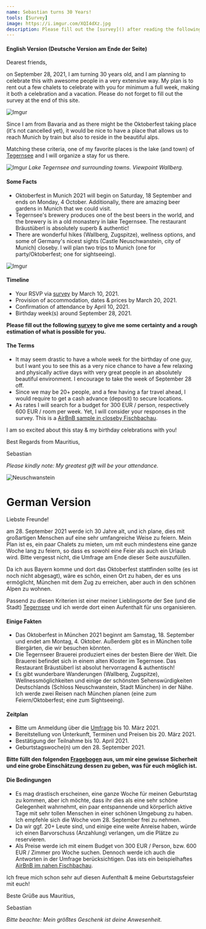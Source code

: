 ```yaml
---
name: Sebastian turns 30 Years!
tools: [Survey]
image: https://i.imgur.com/XQI4dXz.jpg
description: Please fill out the [survey]() after reading the following lines.
---
```


#### English Version (Deutsche Version am Ende der Seite)


Dearest friends, 

on September 28, 2021, I am turning 30 years old, and I am planning to celebrate this with awesome people in a very extensive way.
My plan is to rent out a few chalets to celebrate with you for minimum a full week, making it both a celebration and a vacation. Please do not forget to fill out the survey at the end of this site.

![Imgur](https://i.imgur.com/lPwGHBll.jpg)

Since I am from Bavaria and as there might be the Oktoberfest taking place (it's not cancelled yet), it would be nice to have a place that allows us to reach Munich by train but also to reside in the beautiful alps. 

Matching these criteria, one of my favorite places is the lake (and town) of [Tegernsee](https://goo.gl/maps/P4g53fo3mdm4BrLf6) and I will organize a stay for us there.

![Imgur](https://i.imgur.com/WmsIPHLl.jpg)
_Lake Tegernsee and surrounding towns. Viewpoint Wallberg._

#### Some Facts
- Oktoberfest in Munich 2021 will begin on Saturday, 18 September and ends on Monday, 4 October. Additionally, there are amazing beer gardens in Munich that we could visit.
- Tegernsee's brewery produces one of the best beers in the world, and the brewery is in a old monastery in lake Tegernsee. The restaurant Bräustüberl is absolutely superb & authentic!
- There are wonderful hikes (Wallberg, Zugspitze), wellness options, and some of Germany's nicest sights (Castle Neuschwanstein, city of Munich) closeby. I will plan two trips to Munich (one for party/Oktoberfest; one for sightseeing).

![Imgur](https://i.imgur.com/UPiI5wyl.jpg)

#### Timeline
- Your RSVP via [survey](https://forms.gle/EZKfjLp7Jr3YW4Se9) by March 10, 2021.
- Provision of accommodation, dates & prices by March 20, 2021.
- Confirmation of attendance by April 10, 2021.
- Birthday week(s) around September 28, 2021.

__Please fill out the following [survey](https://forms.gle/EZKfjLp7Jr3YW4Se9) to give me some certainty and a rough estimation of what is possible for you.__

#### The Terms
- It may seem drastic to have a whole week for the birthday of one guy, but I want you to see this as a very nice chance to have a few relaxing and physically active days with very great people in an absolutely beautiful environment. I encourage to take the week of September 28 off.
- Since we may be 20+ people, and a few having a far travel ahead, I would require to get a cash advance (deposit) to secure locations. 
- As rates I will search for a budget for 300 EUR / person, respectively 600 EUR / room per week. Yet, I will consider your responses in the survey. This is a [AirBnB sample in closeby Fischbachau](https://www.airbnb.com/rooms/29626740?adults=12&check_in=2021-09-18&check_out=2021-10-02&previous_page_section_name=1000&federated_search_id=33b01a2b-3419-4cfc-b307-babedcc48c53).

I am so excited about this stay & my birthday celebrations with you! 

Best Regards from Mauritius,

Sebastian

_Please kindly note: My greatest gift will be your attendance._

![Neuschwanstein](https://www.swedishnomad.com/wp-content/images/2018/07/neuschwanstein-castle.webp)

# German Version

Liebste Freunde! 

am 28. September 2021 werde ich 30 Jahre alt, und ich plane, dies mit großartigen Menschen auf eine sehr umfangreiche Weise zu feiern.
Mein Plan ist es, ein paar Chalets zu mieten, um mit euch mindestens eine ganze Woche lang zu feiern, so dass es sowohl eine Feier als auch ein Urlaub wird. Bitte vergesst nicht, die Umfrage am Ende dieser Seite auszufüllen.

Da ich aus Bayern komme und dort das Oktoberfest stattfinden sollte (es ist noch nicht abgesagt), wäre es schön, einen Ort zu haben, der es uns ermöglicht, München mit dem Zug zu erreichen, aber auch in den schönen Alpen zu wohnen.

Passend zu diesen Kriterien ist einer meiner Lieblingsorte der See (und die Stadt) [Tegernsee](https://goo.gl/maps/P4g53fo3mdm4BrLf6) und ich werde dort einen Aufenthalt für uns organisieren.

#### Einige Fakten
- Das Oktoberfest in München 2021 beginnt am Samstag, 18. September und endet am Montag, 4. Oktober. Außerdem gibt es in München tolle Biergärten, die wir besuchen könnten.
- Die Tegernseer Brauerei produziert eines der besten Biere der Welt. Die Brauerei befindet sich in einem alten Kloster im Tegernsee. Das Restaurant Bräustüberl ist absolut hervorragend & authentisch!
- Es gibt wunderbare Wanderungen (Wallberg, Zugspitze), Wellnessmöglichkeiten und einige der schönsten Sehenswürdigkeiten Deutschlands (Schloss Neuschwanstein, Stadt München) in der Nähe. Ich werde zwei Reisen nach München planen (eine zum Feiern/Oktoberfest; eine zum Sightseeing).

#### Zeitplan
- Bitte um Anmeldung über die [Umfrage](https://forms.gle/EZKfjLp7Jr3YW4Se9) bis 10. März 2021.
- Bereitstellung von Unterkunft, Terminen und Preisen bis 20. März 2021.
- Bestätigung der Teilnahme bis 10. April 2021.
- Geburtstagswoche(n) um den 28. September 2021.

__Bitte füllt den folgenden [Fragebogen](https://forms.gle/EZKfjLp7Jr3YW4Se9) aus, um mir eine gewisse Sicherheit und eine grobe Einschätzung dessen zu geben, was für euch möglich ist.__

#### Die Bedingungen
- Es mag drastisch erscheinen, eine ganze Woche für meinen Geburtstag zu kommen, aber ich möchte, dass ihr dies als eine sehr schöne Gelegenheit wahrnehmt, ein paar entspannende und körperlich aktive Tage mit sehr tollen Menschen in einer schönen Umgebung zu haben. Ich empfehle sich die Woche vom 28. September frei zu nehmen.
- Da wir ggf. 20+ Leute sind, und einige eine weite Anreise haben, würde ich einen Barvorschuss (Anzahlung) verlangen, um die Plätze zu reservieren. 
- Als Preise werde ich mit einem Budget von 300 EUR / Person, bzw. 600 EUR / Zimmer pro Woche suchen. Dennoch werde ich auch die Antworten in der Umfrage berücksichtigen. Das ists ein beispielhaftes [AirBnB im nahen Fischbachau](https://www.airbnb.com/rooms/29626740?adults=12&check_in=2021-09-18&check_out=2021-10-02&previous_page_section_name=1000&federated_search_id=33b01a2b-3419-4cfc-b307-babedcc48c53).

Ich freue mich schon sehr auf diesen Aufenthalt & meine Geburtstagsfeier mit euch! 

Beste Grüße aus Mauritius,

Sebastian

_Bitte beachte: Mein größtes Geschenk ist deine Anwesenheit._